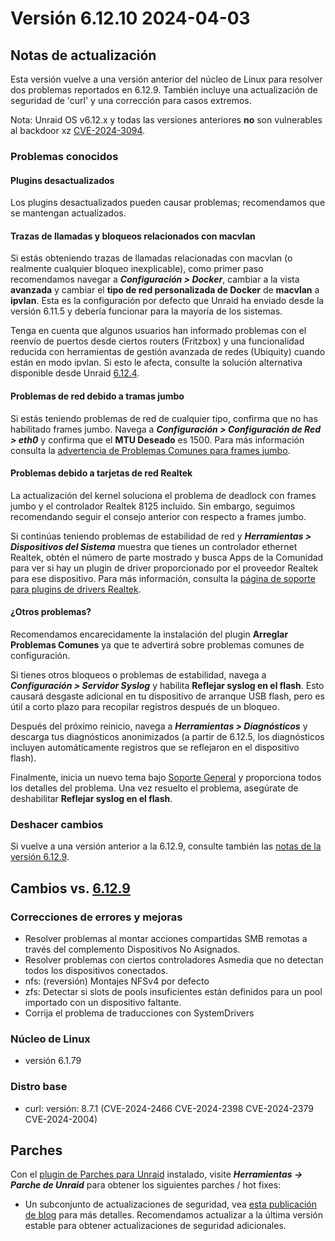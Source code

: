# Versión 6.12.10 2024-04-03

## Notas de actualización

Esta versión vuelve a una versión anterior del núcleo de Linux para resolver dos problemas reportados en 6.12.9. También incluye una actualización de seguridad de 'curl' y una corrección para casos extremos.

Nota: Unraid OS v6.12.x y todas las versiones anteriores **no** son vulnerables al backdoor xz [CVE-2024-3094](https://nvd.nist.gov/vuln/detail/CVE-2024-3094).

### Problemas conocidos

#### Plugins desactualizados

Los plugins desactualizados pueden causar problemas; recomendamos que se mantengan actualizados.

#### Trazas de llamadas y bloqueos relacionados con macvlan

Si estás obteniendo trazas de llamadas relacionadas con macvlan (o realmente cualquier bloqueo inexplicable), como primer paso recomendamos navegar a _**Configuración > Docker**_, cambiar a la vista **avanzada** y cambiar el **tipo de red personalizada de Docker** de **macvlan** a **ipvlan**. Esta es la configuración por defecto que Unraid ha enviado desde la versión 6.11.5 y debería funcionar para la mayoría de los sistemas.

Tenga en cuenta que algunos usuarios han informado problemas con el reenvío de puertos desde ciertos routers (Fritzbox) y una funcionalidad reducida con herramientas de gestión avanzada de redes (Ubiquity) cuando están en modo ipvlan. Si esto le afecta, consulte la solución alternativa disponible desde Unraid [6.12.4](6.12.4.md#fix-for-macvlan-call-traces).

#### Problemas de red debido a tramas jumbo

Si estás teniendo problemas de red de cualquier tipo, confirma que no has habilitado frames jumbo. Navega a _**Configuración > Configuración de Red > eth0**_ y confirma que el **MTU Deseado** es 1500. Para más información consulta la [advertencia de Problemas Comunes para frames jumbo](https://forums.unraid.net/topic/120220-fix-common-problems-more-information/page/2/#comment-1167702).

#### Problemas debido a tarjetas de red Realtek

La actualización del kernel soluciona el problema de deadlock con frames jumbo y el controlador Realtek 8125 incluido. Sin embargo, seguimos recomendando seguir el consejo anterior con respecto a frames jumbo.

Si continúas teniendo problemas de estabilidad de red y _**Herramientas > Dispositivos del Sistema**_ muestra que tienes un controlador ethernet Realtek, obtén el número de parte mostrado y busca Apps de la Comunidad para ver si hay un plugin de driver proporcionado por el proveedor Realtek para ese dispositivo. Para más información, consulta la [página de soporte para plugins de drivers Realtek](https://forums.unraid.net/topic/141349-plugin-realtek-r8125-r8168-and-r81526-drivers/).

#### ¿Otros problemas?

Recomendamos encarecidamente la instalación del plugin **Arreglar Problemas Comunes** ya que te advertirá sobre problemas comunes de configuración.

Si tienes otros bloqueos o problemas de estabilidad, navega a _**Configuración > Servidor Syslog**_ y habilita **Reflejar syslog en el flash**. Esto causará desgaste adicional en tu dispositivo de arranque USB flash, pero es útil a corto plazo para recopilar registros después de un bloqueo.

Después del próximo reinicio, navega a _**Herramientas > Diagnósticos**_ y descarga tus diagnósticos anonimizados (a partir de 6.12.5, los diagnósticos incluyen automáticamente registros que se reflejaron en el dispositivo flash).

Finalmente, inicia un nuevo tema bajo [Soporte General](https://forums.unraid.net/forum/55-general-support/) y proporciona todos los detalles del problema. Una vez resuelto el problema, asegúrate de deshabilitar **Reflejar syslog en el flash**.

### Deshacer cambios

Si vuelve a una versión anterior a la 6.12.9, consulte también las [notas de la versión 6.12.9](6.12.9.md#rolling-back).

## Cambios vs. [6.12.9](6.12.9.md)

### Correcciones de errores y mejoras

- Resolver problemas al montar acciones compartidas SMB remotas a través del complemento Dispositivos No Asignados.
- Resolver problemas con ciertos controladores Asmedia que no detectan todos los dispositivos conectados.
- nfs: (reversión) Montajes NFSv4 por defecto
- zfs: Detectar si slots de pools insuficientes están definidos para un pool importado con un dispositivo faltante.
- Corrija el problema de traducciones con SystemDrivers

### Núcleo de Linux

- versión 6.1.79

### Distro base

- curl: versión: 8.7.1 (CVE-2024-2466 CVE-2024-2398 CVE-2024-2379 CVE-2024-2004)

## Parches

Con el [plugin de Parches para Unraid](https://forums.unraid.net/topic/185560-unraid-patch-plugin/) instalado, visite _**Herramientas → Parche de Unraid**_ para obtener los siguientes parches / hot fixes:

- Un subconjunto de actualizaciones de seguridad, vea [esta publicación de blog](https://unraid.net/blog/cvd) para más detalles. Recomendamos actualizar a la última versión estable para obtener actualizaciones de seguridad adicionales.
